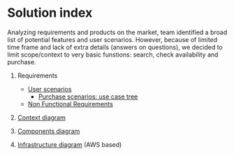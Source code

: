 # Solution index

Analyzing requirements and products on the market, team identified a broad list of potential features and user scenarios. However, because of limited time frame and lack of extra details (answers on questions), we decided to limit scope/context to very basic funstions: search, check availability and purchase.

1. Requirements
    - [User scenarios](user-scenarios.md)
        - [Purchase scenarios: use case tree](purchase-use-case-tree.md)
    - [Non Functional Requirements](nfr.md)

2. [Context diagram](context-diagram.md)

3. [Components diagram](component-diagram.md)

4. [Infrastructure diagram](infrastructure-diagram.md) (AWS based)